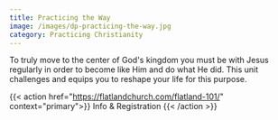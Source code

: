 ```yaml
---
title: Practicing the Way
image: /images/dp-practicing-the-way.jpg
category: Practicing Christianity
---
```


To truly move to the center of God's kingdom you must be with Jesus regularly in order to become like Him and do what He did. This unit challenges and equips you to reshape your life for this purpose.

{{< action href="https://flatlandchurch.com/flatland-101/" context="primary">}}
Info & Registration
{{< /action >}}
